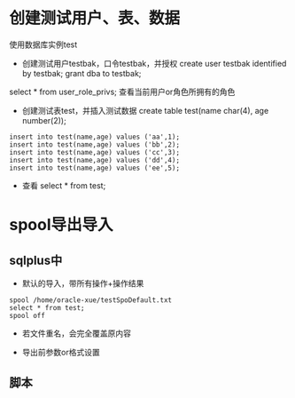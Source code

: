 # 创建测试用户、表、数据
使用数据库实例test

- 创建测试用户testbak，口令testbak，并授权
create user testbak identified by testbak;
grant dba to testbak;

select * from user_role_privs; 查看当前用户or角色所拥有的角色


- 创建测试表test，并插入测试数据
create table test(name char(4), age number(2));
```
insert into test(name,age) values ('aa',1);
insert into test(name,age) values ('bb',2);
insert into test(name,age) values ('cc',3);
insert into test(name,age) values ('dd',4);
insert into test(name,age) values ('ee',5);
```

- 查看 select * from test;

# spool导出导入
## sqlplus中
- 默认的导入，带所有操作+操作结果
```
spool /home/oracle-xue/testSpoDefault.txt
select * from test;
spool off
```
- 若文件重名，会完全覆盖原内容

- 导出前参数or格式设置

## 脚本

